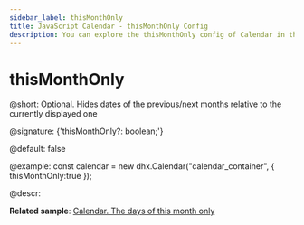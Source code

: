 ```yaml
---
sidebar_label: thisMonthOnly
title: JavaScript Calendar - thisMonthOnly Config 
description: You can explore the thisMonthOnly config of Calendar in the documentation of the DHTMLX JavaScript UI library. Browse developer guides and API reference, try out code examples and live demos, and download a free 30-day evaluation version of DHTMLX Suite.
---
```


# thisMonthOnly

@short: Optional. Hides dates of the previous/next months relative to the currently displayed one

@signature: {'thisMonthOnly?: boolean;'}

@default: false

@example:
const calendar = new dhx.Calendar("calendar_container", {
   thisMonthOnly:true
});

@descr:

**Related sample**: [Calendar. The days of this month only](https://snippet.dhtmlx.com/4wi5hbtr)

[comment]: # (@related: calendar/how_to_start.md#initialize-calendar calendar/configuring.md#displayingonlycurrentmonth)
